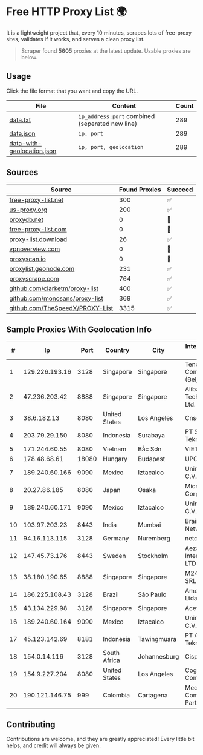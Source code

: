 
# Free HTTP Proxy List 🌍

It is a lightweight project that, every 10 minutes, scrapes lots of free-proxy sites, validates if it works, and serves a clean proxy list.


> Scraper found **5605** proxies at the latest update. Usable proxies are below.

## Usage

Click the file format that you want and copy the URL.


|File|Content|Count|
|----|-------|-----|
|[data.txt](https://raw.githubusercontent.com/themiralay/Proxy-List-World/master/data.txt)|`ip_address:port` combined (seperated new line)|289|
|[data.json](https://raw.githubusercontent.com/themiralay/Proxy-List-World/master/data.json)|`ip, port`|289|
|[data-with-geolocation.json](https://raw.githubusercontent.com/themiralay/Proxy-List-World/master/data-with-geolocation.json)|`ip, port, geolocation`|289|

## Sources

|Source|Found Proxies|Succeed|
|------|-------------|-------|
|[free-proxy-list.net](https://free-proxy-list.net)|300|✅|
|[us-proxy.org](https://www.us-proxy.org)|200|✅|
|[proxydb.net](http://proxydb.net)|0|🚫|
|[free-proxy-list.com](https://free-proxy-list.com/?page=&port=&type%5B%5D=http&type%5B%5D=https&up_time=0&search=Search)|0|🚫|
|[proxy-list.download](https://www.proxy-list.download/HTTP)|26|✅|
|[vpnoverview.com](https://vpnoverview.com/privacy/anonymous-browsing/free-proxy-servers)|0|🚫|
|[proxyscan.io](https://www.proxyscan.io)|0|🚫|
|[proxylist.geonode.com](https://proxylist.geonode.com/api/proxy-list?limit=300&page=1&sort_by=lastChecked&sort_type=desc&protocols=http,https)|231|✅|
|[proxyscrape.com](https://api.proxyscrape.com/v2/?request=displayproxies&protocol=http&timeout=10000&country=all&ssl=all&anonymity=all)|764|✅|
|[github.com/clarketm/proxy-list](https://raw.githubusercontent.com/clarketm/proxy-list/master/proxy-list-raw.txt)|400|✅|
|[github.com/monosans/proxy-list](https://raw.githubusercontent.com/monosans/proxy-list/main/proxies/http.txt)|369|✅|
|[github.com/TheSpeedX/PROXY-List](https://raw.githubusercontent.com/TheSpeedX/PROXY-List/master/http.txt)|3315|✅|


## Sample Proxies With Geolocation Info

|#|Ip|Port|Country|City|Internet Service Provider|
|-|--|----|-------|----|-------------------------|
|1|129.226.193.16|3128|Singapore|Singapore|Tencent Cloud Computing (Beijing) Co|
|2|47.236.203.42|8888|Singapore|Singapore|Alibaba (US) Technology Co., Ltd.|
|3|38.6.182.13|8080|United States|Los Angeles|Cnservers LLC|
|4|203.79.29.150|8080|Indonesia|Surabaya|PT Surya Global Teknologi|
|5|171.244.60.55|8080|Vietnam|Bắc Sơn|VIETEL|
|6|178.48.68.61|18080|Hungary|Budapest|UPC|
|7|189.240.60.166|9090|Mexico|Iztacalco|Uninet S.A. de C.V.|
|8|20.27.86.185|8080|Japan|Osaka|Microsoft Corporation|
|9|189.240.60.171|9090|Mexico|Iztacalco|Uninet S.A. de C.V.|
|10|103.97.203.23|8443|India|Mumbai|BrainStorm Network, Inc|
|11|94.16.113.115|3128|Germany|Nuremberg|netcup GmbH|
|12|147.45.73.176|8443|Sweden|Stockholm|Aeza International LTD|
|13|38.180.190.65|8888|Singapore|Singapore|M247 Europe SRL|
|14|186.225.108.43|3128|Brazil|São Paulo|America-NET Ltda|
|15|43.134.229.98|3128|Singapore|Singapore|Aceville Pte.ltd|
|16|189.240.60.164|9090|Mexico|Iztacalco|Uninet S.A. de C.V.|
|17|45.123.142.69|8181|Indonesia|Tawingmuara|PT Anten Sarana Teknologi|
|18|154.0.14.116|3128|South Africa|Johannesburg|Cisp IP3|
|19|154.9.227.204|8080|United States|Los Angeles|Cogent Communications|
|20|190.121.146.75|999|Colombia|Cartagena|Media Commerce Partners S.A|



## Contributing

Contributions are welcome, and they are greatly appreciated! Every
little bit helps, and credit will always be given.

